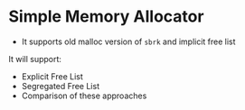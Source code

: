 # Simple Memory Allocator

* It supports old malloc version of `sbrk` and implicit free list

It will support:

* Explicit Free List
* Segregated Free List 
* Comparison of these approaches